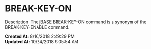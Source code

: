 # BREAK-KEY-ON

Description  The jBASE BREAK-KEY-ON command is a synonym of the BREAK-KEY-ENABLE command.    

**Created At:** 8/16/2018 2:49:29 PM  
**Updated At:** 10/24/2018 9:05:54 AM  

